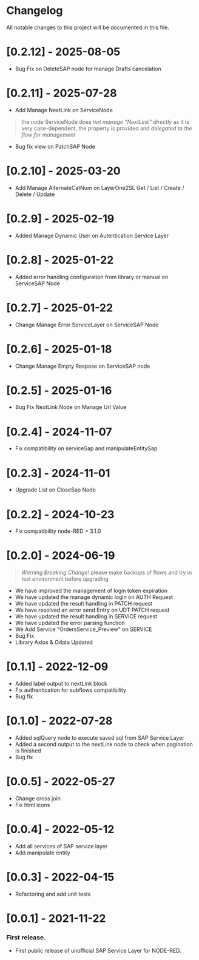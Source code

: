 # Changelog

All notable changes to this project will be documented in this file.

# [0.2.12] - 2025-08-05

- Bug Fix on DeleteSAP node for manage Drafts cancelation 

# [0.2.11] - 2025-07-28

- Add Manage NextLink on ServiceNode
> the node ServiceNode does *not manage “NextLink” directly* as it is very case-dependent, the property is provided and *delegated to the flow for management*
- Bug fix view on PatchSAP Node

# [0.2.10] - 2025-03-20

- Add Manage AlternateCatNum on LayerOne2SL Get / List / Create / Delete / Update

# [0.2.9] - 2025-02-19

- Added Manage Dynamic User on Autentication Service Layer

# [0.2.8] - 2025-01-22

- Added error handling configuration from library or manual on ServiceSAP Node

# [0.2.7] - 2025-01-22

- Change Manage Error ServiceLayer on ServiceSAP Node

# [0.2.6] - 2025-01-18

- Change Manage Empty Respose on ServiceSAP node

# [0.2.5] - 2025-01-16

- Bug Fix NextLink Node on Manage Url Value

# [0.2.4] - 2024-11-07

- Fix compatibility on serviceSap and manipulateEntitySap

# [0.2.3] - 2024-11-01

- Upgrade List on CloseSap Node 

# [0.2.2] - 2024-10-23

- Fix compatibility node-RED > 3.1.0

# [0.2.0] - 2024-06-19

> *Warning Breaking Change!* please make backups of flows and try in test environment before upgrading

- We have improved the management of login token expiration
- We have updated the manage dynamic login on AUTH Request
- We have updated the result handling in PATCH request
- We have resolved an error send Entry on UDT PATCH request
- We have updated the result handling in SERVICE request
- We have updated the error parsing function
- We Add Service "OrdersService_Preview" on SERVICE
- Bug Fix
- Library Axios & Odata Updated

# [0.1.1] - 2022-12-09

- Added label output to nextLink block
- Fix authentication for subflows compatibility
- Bug fix

# [0.1.0] - 2022-07-28

- Added sqlQuery node to execute saved sql from SAP Service Layer
- Added a second output to the nextLink node to check when pagination is finished
- Bug fix

# [0.0.5] - 2022-05-27

- Change cross join
- Fix html icons

# [0.0.4] - 2022-05-12

- Add all services of SAP service layer
- Add manipulate entity

# [0.0.3] - 2022-04-15

- Refactoring and add unit tests

# [0.0.1] - 2021-11-22

### First release.

- First public release of unofficial SAP Service Layer for NODE-RED.
